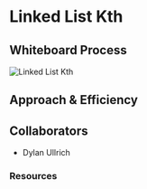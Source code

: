 # Linked List Kth

## Whiteboard Process

![Linked List Kth]()

## Approach & Efficiency

## Collaborators

- Dylan Ullrich

### Resources
